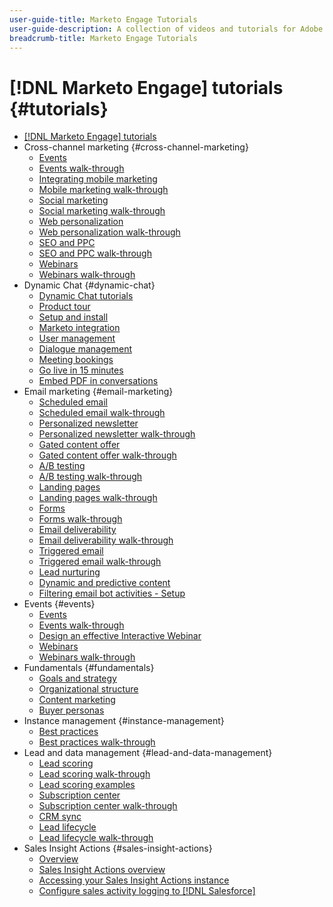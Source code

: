 ```yaml
---
user-guide-title: Marketo Engage Tutorials
user-guide-description: A collection of videos and tutorials for Adobe Marketo Engage.
breadcrumb-title: Marketo Engage Tutorials
---
```


# [!DNL Marketo Engage] tutorials {#tutorials}

+ [[!DNL Marketo Engage] tutorials](overview.md)
+ Cross-channel marketing {#cross-channel-marketing}
  + [Events](email-marketing/events-learn.md)
  + [Events walk-through](email-marketing/events-watch.md)
  + [Integrating mobile marketing](cross-channel-marketing/mobile-marketing-learn.md)
  + [Mobile marketing walk-through](cross-channel-marketing/mobile-marketing-watch.md)
  + [Social marketing](cross-channel-marketing/social-marketing-learn.md)
  + [Social marketing walk-through](cross-channel-marketing/social-marketing-watch.md)
  + [Web personalization](cross-channel-marketing/web-personalization-learn.md)
  + [Web personalization walk-through](cross-channel-marketing/web-personalization-watch.md)
  + [SEO and PPC](cross-channel-marketing/seo-and-ppc-learn.md)
  + [SEO and PPC walk-through](cross-channel-marketing/seo-and-ppc-watch.md)
  + [Webinars](email-marketing/webinar-learn.md)
  + [Webinars walk-through](email-marketing/webinar-watch.md)
+ Dynamic Chat {#dynamic-chat}
  + [Dynamic Chat tutorials](dynamic-chat/dynamic-chat-overview.md)
  + [Product tour](dynamic-chat/product-tour.md)
  + [Setup and install](dynamic-chat/setup.md)
  + [Marketo integration](dynamic-chat/marketo-integration.md)
  + [User management](dynamic-chat/user-management.md)
  + [Dialogue management](dynamic-chat/dialogue-management.md)
  + [Meeting bookings](dynamic-chat/meeting-booking.md)
  + [Go live in 15 minutes](dynamic-chat/go-live-in-15-minutes.md)
  + [Embed PDF in conversations](dynamic-chat/document-cloud-integration.md)
+ Email marketing {#email-marketing}
  + [Scheduled email](email-marketing/scheduled-email-learn.md)
  + [Scheduled email walk-through](email-marketing/scheduled-email-watch.md)
  + [Personalized newsletter](email-marketing/personalized-newsletter-learn.md)
  + [Personalized newsletter walk-through](email-marketing/personalized-newsletter-watch.md)
  + [Gated content offer](email-marketing/gated-content-offer-learn.md)
  + [Gated content offer walk-through](email-marketing/gated-content-offer-watch.md)
  + [A/B testing](email-marketing/ab-testing-learn.md)
  + [A/B testing walk-through](email-marketing/ab-testing-watch.md)
  + [Landing pages ](email-marketing/landing-pages-learn.md)
  + [Landing pages walk-through](email-marketing/landing-pages-watch.md)
  + [Forms](email-marketing/forms-learn.md)
  + [Forms walk-through](email-marketing/forms-watch.md)
  + [Email deliverability](email-marketing/email-deliverability-learn.md)
  + [Email deliverability walk-through](email-marketing/email-deliverability-watch.md)
  + [Triggered email](email-marketing/triggered-email-learn.md)
  + [Triggered email walk-through](email-marketing/triggered-email-watch.md)
  + [Lead nurturing](email-marketing/lead-nuturing-learn.md)
  + [Dynamic and predictive content](email-marketing/dynamic-and-predictive-content-learn.md)
  + [Filtering email bot activities - Setup](filtering-email-bot-activities/setup.md)  
+ Events {#events}
  + [Events](events/events-learn.md)
  + [Events walk-through](events/events-watch.md)
  + [Design an effective Interactive Webinar](events/design-an-effective-interactive-webinar.md)
  + [Webinars](events/webinar-learn.md)
  + [Webinars walk-through](events/webinar-watch.md)
+ Fundamentals {#fundamentals}
  + [Goals and strategy](fundamentals/goals-and-strategy-learn.md)
  + [Organizational structure](fundamentals/organizational-structure-learn.md)
  + [Content marketing](fundamentals/content-marketing-learn.md)
  + [Buyer personas](fundamentals/buyer-personas-learn.md)
+ Instance management {#instance-management}
  + [Best practices](instance-management/best-practice-learn.md)
  + [Best practices walk-through](instance-management/best-practice-watch.md)
+ Lead and data management {#lead-and-data-management}
  + [Lead scoring](lead-and-data-management/lead-scoring-learn.md)
  + [Lead scoring walk-through](lead-and-data-management/lead-scoring-watch.md)
  + [Lead scoring examples](lead-and-data-management/lead-scoring.md)
  + [Subscription center](lead-and-data-management/subscription-center-learn.md)
  + [Subscription center walk-through](lead-and-data-management/subscription-center-watch.md)
  + [CRM sync](lead-and-data-management/crm-sync-learn.md)
  + [Lead lifecycle](lead-and-data-management/lead-lifecycle-learn.md)
  + [Lead lifecycle walk-through](lead-and-data-management/lead-lifecycle-watch.md)
+ Sales Insight Actions {#sales-insight-actions}
  + [Overview](sales-insight-actions/overview.md)
  + [Sales Insight Actions overview](sales-insight-actions/sales-insight-actions-overview.md)
  + [Accessing your Sales Insight Actions instance](sales-insight-actions/accessing-your-sales-insight-actions-instance.md)
  + [Configure sales activity logging to [!DNL Salesforce]](sales-insight-actions/configure-sales-activity-logging-to-salesforce.md)